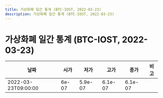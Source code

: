 ```yaml
---
title: 가상화폐 일간 통계 (BTC-IOST, 2022-03-23)
description: 가상화폐 일간 통계 (BTC-IOST, 2022-03-23)
---
```


가상화폐 일간 통계 (BTC-IOST, 2022-03-23)
===

|날짜|시가|저가|고가|종가|비고|
|--|--|--|--|--|--|
|2022-03-23T09:00:00|6e-07|5.9e-07|6.1e-07|6.1e-07|    |

